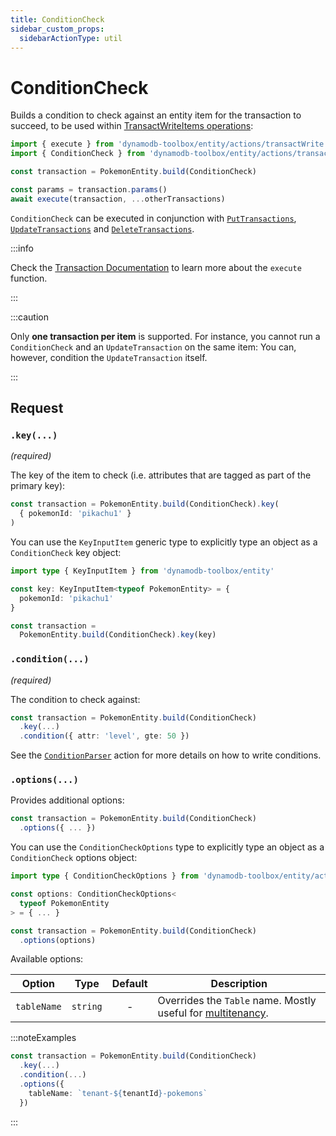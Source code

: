 ```yaml
---
title: ConditionCheck
sidebar_custom_props:
  sidebarActionType: util
---
```


# ConditionCheck

Builds a condition to check against an entity item for the transaction to succeed, to be used within [TransactWriteItems operations](https://docs.aws.amazon.com/amazondynamodb/latest/APIReference/API_TransactWriteItems.html):

```ts
import { execute } from 'dynamodb-toolbox/entity/actions/transactWrite'
import { ConditionCheck } from 'dynamodb-toolbox/entity/actions/transactCheck'

const transaction = PokemonEntity.build(ConditionCheck)

const params = transaction.params()
await execute(transaction, ...otherTransactions)
```

`ConditionCheck` can be executed in conjunction with [`PutTransactions`](../12-transact-put/index.md), [`UpdateTransactions`](../13-transact-update/index.md) and [`DeleteTransactions`](../14-transact-delete/index.md).

:::info

Check the [Transaction Documentation](../10-transactions/index.md#transactwrite) to learn more about the `execute` function.

:::

:::caution

Only **one transaction per item** is supported. For instance, you cannot run a `ConditionCheck` and an `UpdateTransaction` on the same item: You can, however, condition the `UpdateTransaction` itself.

:::

## Request

### `.key(...)`

<p style={{ marginTop: '-15px' }}><i>(required)</i></p>

The key of the item to check (i.e. attributes that are tagged as part of the primary key):

```ts
const transaction = PokemonEntity.build(ConditionCheck).key(
  { pokemonId: 'pikachu1' }
)
```

You can use the `KeyInputItem` generic type to explicitly type an object as a `ConditionCheck` key object:

```ts
import type { KeyInputItem } from 'dynamodb-toolbox/entity'

const key: KeyInputItem<typeof PokemonEntity> = {
  pokemonId: 'pikachu1'
}

const transaction =
  PokemonEntity.build(ConditionCheck).key(key)
```

### `.condition(...)`

<p style={{ marginTop: '-15px' }}><i>(required)</i></p>

The condition to check against:

```ts
const transaction = PokemonEntity.build(ConditionCheck)
  .key(...)
  .condition({ attr: 'level', gte: 50 })
```

See the [`ConditionParser`](../18-parse-condition/index.md#building-conditions) action for more details on how to write conditions.

### `.options(...)`

Provides additional options:

```ts
const transaction = PokemonEntity.build(ConditionCheck)
  .options({ ... })
```

You can use the `ConditionCheckOptions` type to explicitly type an object as a `ConditionCheck` options object:

```ts
import type { ConditionCheckOptions } from 'dynamodb-toolbox/entity/actions/transactCheck'

const options: ConditionCheckOptions<
  typeof PokemonEntity
> = { ... }

const transaction = PokemonEntity.build(ConditionCheck)
  .options(options)
```

Available options:

| Option      |   Type   | Default | Description                                                                                               |
| ----------- | :------: | :-----: | --------------------------------------------------------------------------------------------------------- |
| `tableName` | `string` |    -    | Overrides the `Table` name. Mostly useful for [multitenancy](https://en.wikipedia.org/wiki/Multitenancy). |

:::noteExamples

```ts
const transaction = PokemonEntity.build(ConditionCheck)
  .key(...)
  .condition(...)
  .options({
    tableName: `tenant-${tenantId}-pokemons`
  })
```

:::
